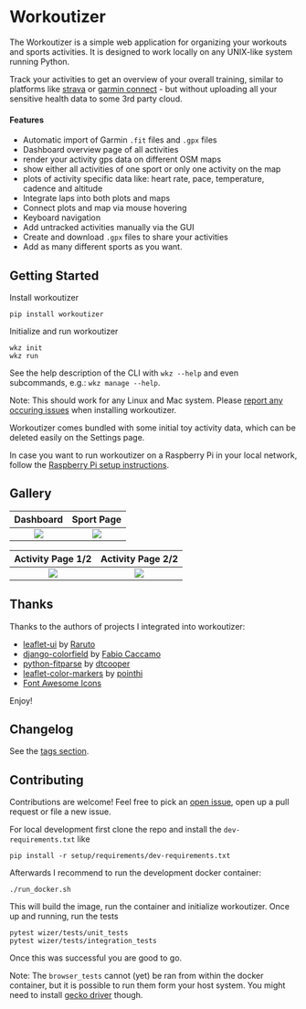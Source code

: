 # Workoutizer

The Workoutizer is a simple web application for organizing your workouts and sports activities. It is designed to work
locally on any UNIX-like system running Python.

Track your activities to get an overview of your overall training, similar to platforms like
[strava](https://www.strava.com/) or [garmin connect](https://connect.garmin.com/) - but without
uploading all your sensitive health data to some 3rd party cloud.

#### Features
* Automatic import of Garmin `.fit` files and `.gpx` files
* Dashboard overview page of all activities
* render your activity gps data on different OSM maps
* show either all activities of one sport or only one activity on the map
* plots of activity specific data like: heart rate, pace, temperature, cadence and altitude
* Integrate laps into both plots and maps
* Connect plots and map via mouse hovering
* Keyboard navigation
* Add untracked activities manually via the GUI
* Create and download `.gpx` files to share your activities
* Add as many different sports as you want.


## Getting Started

Install workoutizer
```shell script
pip install workoutizer
```

Initialize and run workoutizer
```shell script
wkz init
wkz run
```

See the help description of the CLI with `wkz --help` and even subcommands, e.g.: `wkz manage --help`. 

Note: This should work for any Linux and Mac system. Please
[report any occuring issues](https://gitlab.com/fgebhart/workoutizer/-/issues) when installing workoutizer.

Workoutizer comes bundled with some initial toy activity data, which can be deleted easily on the Settings page.

In case you want to run workoutizer on a Raspberry Pi in your local network, follow the 
[Raspberry Pi setup instructions](https://gitlab.com/fgebhart/workoutizer/-/tree/master/setup).

## Gallery 

 Dashboard             |  Sport Page
:-------------------------:|:-------------------------:
![](https://i.imgur.com/FcB5JDl.png)  |  ![](https://i.imgur.com/6fwcEZX.png)

 Activity Page 1/2             |  Activity Page 2/2
:-------------------------:|:-------------------------:
![](https://i.imgur.com/iuXhiab.png)  |  ![](https://i.imgur.com/7nV4Ks2.png)

## Thanks

Thanks to the authors of projects I integrated into workoutizer:
* [leaflet-ui](https://github.com/Raruto/leaflet-ui) by [Raruto](https://github.com/Raruto)
* [django-colorfield](https://github.com/fabiocaccamo/django-colorfield) by [Fabio Caccamo](https://github.com/fabiocaccamo)
* [python-fitparse](https://github.com/dtcooper/python-fitparse) by [dtcooper](https://github.com/dtcooper)
* [leaflet-color-markers](https://github.com/pointhi/leaflet-color-markers) by [pointhi](https://github.com/pointhi)
* [Font Awesome Icons](https://fontawesome.com/)

Enjoy!

## Changelog

See the [tags section](https://gitlab.com/fgebhart/workoutizer/-/tags).

## Contributing

Contributions are welcome! Feel free to pick an [open issue](https://gitlab.com/fgebhart/workoutizer/-/issues), open up 
a pull request or file a new issue.

For local development first clone the repo and install the `dev-requirements.txt` like
```shell script
pip install -r setup/requirements/dev-requirements.txt
``` 
Afterwards I recommend to run the development docker container:
```shell script
./run_docker.sh
```
This will build the image, run the container and initialize workoutizer. Once up and running, run the tests
```shell script
pytest wizer/tests/unit_tests
pytest wizer/tests/integration_tests
```
Once this was successful you are good to go.

Note: The `browser_tests` cannot (yet) be ran from within the docker container, but it is possible to run them form your
host system. You might need to install [gecko driver](https://github.com/mozilla/geckodriver/releases) though.
